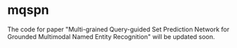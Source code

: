 # mqspn

The code for paper "Multi-grained Query-guided Set Prediction Network for Grounded Multimodal Named Entity Recognition" will be updated soon.
